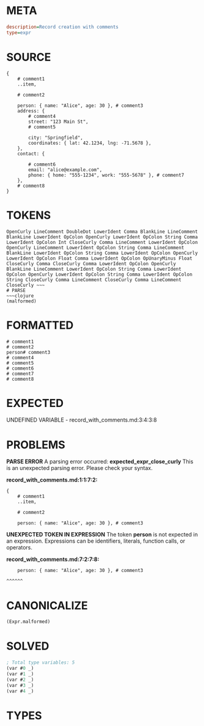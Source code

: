# META
~~~ini
description=Record creation with comments
type=expr
~~~
# SOURCE
~~~roc
{
	# comment1
	..item,

	# comment2

	person: { name: "Alice", age: 30 }, # comment3
	address: {
		# comment4
		street: "123 Main St",
		# comment5

		city: "Springfield",
		coordinates: { lat: 42.1234, lng: -71.5678 },
	},
	contact: {

		# comment6
		email: "alice@example.com",
		phone: { home: "555-1234", work: "555-5678" }, # comment7
	},
	# comment8
}
~~~
# TOKENS
~~~text
OpenCurly LineComment DoubleDot LowerIdent Comma BlankLine LineComment BlankLine LowerIdent OpColon OpenCurly LowerIdent OpColon String Comma LowerIdent OpColon Int CloseCurly Comma LineComment LowerIdent OpColon OpenCurly LineComment LowerIdent OpColon String Comma LineComment BlankLine LowerIdent OpColon String Comma LowerIdent OpColon OpenCurly LowerIdent OpColon Float Comma LowerIdent OpColon OpUnaryMinus Float CloseCurly Comma CloseCurly Comma LowerIdent OpColon OpenCurly BlankLine LineComment LowerIdent OpColon String Comma LowerIdent OpColon OpenCurly LowerIdent OpColon String Comma LowerIdent OpColon String CloseCurly Comma LineComment CloseCurly Comma LineComment CloseCurly ~~~
# PARSE
~~~clojure
(malformed)
~~~
# FORMATTED
~~~roc
# comment1
# comment2
person# comment3
# comment4
# comment5
# comment6
# comment7
# comment8
~~~
# EXPECTED
UNDEFINED VARIABLE - record_with_comments.md:3:4:3:8
# PROBLEMS
**PARSE ERROR**
A parsing error occurred: **expected_expr_close_curly**
This is an unexpected parsing error. Please check your syntax.

**record_with_comments.md:1:1:7:2:**
```roc
{
	# comment1
	..item,

	# comment2

	person: { name: "Alice", age: 30 }, # comment3
```


**UNEXPECTED TOKEN IN EXPRESSION**
The token **person** is not expected in an expression.
Expressions can be identifiers, literals, function calls, or operators.

**record_with_comments.md:7:2:7:8:**
```roc
	person: { name: "Alice", age: 30 }, # comment3
```
	^^^^^^


# CANONICALIZE
~~~clojure
(Expr.malformed)
~~~
# SOLVED
~~~clojure
; Total type variables: 5
(var #0 _)
(var #1 _)
(var #2 _)
(var #3 _)
(var #4 _)
~~~
# TYPES
~~~roc
~~~
